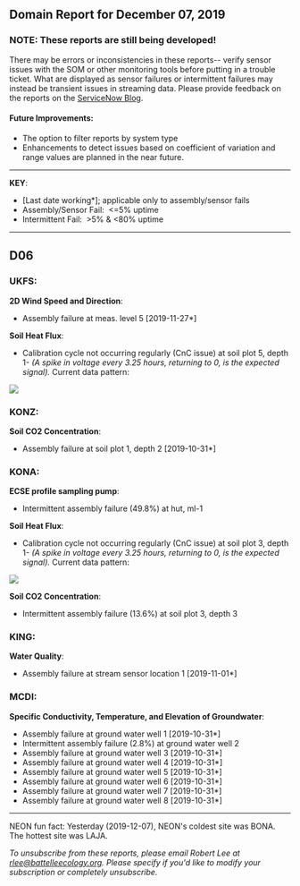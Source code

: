 ## Domain Report for December 07, 2019


### NOTE: These reports are still being developed!
There may be errors or inconsistencies in these reports-- verify sensor issues with the SOM or other monitoring tools before putting in a trouble ticket. What are displayed as sensor failures or intermittent failures may instead be transient issues in streaming data.
Please provide feedback on the reports on the [ServiceNow Blog](https://neon.service-now.com/community?id=community_blog&sys_id=9b4fbe8adbed734017ecf9041d9619be).

#### Future Improvements: 
 - The option to filter reports by system type 
 - Enhancements to detect issues based on coefficient of variation and range values are planned in the near future.

***

**KEY**:

 - [Last date working*]; applicable only to assembly/sensor fails
 - Assembly/Sensor Fail:&nbsp;&nbsp;<=5% uptime
 - Intermittent Fail:&nbsp;&nbsp;>5% & <80% uptime

***
## D06

### UKFS:

**2D Wind Speed and Direction**:
 - Assembly failure at meas. level 5 [2019-11-27*]

**Soil Heat Flux**:
 - Calibration cycle not occurring regularly (CnC issue) at soil plot 5, depth 1- _(A spike in voltage every 3.25 hours, returning to 0, is the expected signal)._ Current data pattern:

<img src="/scratch/SOM/rollingAnalysis/RptDp00/smartAlerts/imgs/NEON.D06.UKFS.DP0.00040.001.01800.005.501.000-2019-12-07.png">

### KONZ:

**Soil CO2 Concentration**:
 - Assembly failure at soil plot 1, depth 2 [2019-10-31*]

### KONA:

**ECSE profile sampling pump**:
 - Intermittent assembly failure (49.8%) at hut, ml-1

**Soil Heat Flux**:
 - Calibration cycle not occurring regularly (CnC issue) at soil plot 3, depth 1- _(A spike in voltage every 3.25 hours, returning to 0, is the expected signal)._ Current data pattern:

<img src="/scratch/SOM/rollingAnalysis/RptDp00/smartAlerts/imgs/NEON.D06.KONA.DP0.00040.001.01800.003.501.000-2019-12-07.png">

**Soil CO2 Concentration**:
 - Intermittent assembly failure (13.6%) at soil plot 3, depth 3

### KING:

**Water Quality**:
 - Assembly failure at stream sensor location 1 [2019-11-01*]

### MCDI:

**Specific Conductivity, Temperature, and Elevation of Groundwater**:
 - Assembly failure at ground water well 1 [2019-10-31*]
 - Intermittent assembly failure (2.8%) at ground water well 2
 - Assembly failure at ground water well 3 [2019-10-31*]
 - Assembly failure at ground water well 4 [2019-10-31*]
 - Assembly failure at ground water well 5 [2019-10-31*]
 - Assembly failure at ground water well 6 [2019-10-31*]
 - Assembly failure at ground water well 7 [2019-10-31*]
 - Assembly failure at ground water well 8 [2019-10-31*]

***
NEON fun fact: Yesterday (2019-12-07), NEON's coldest site was BONA. The hottest site was LAJA.

_To unsubscribe from these reports, please email Robert Lee at rlee@battelleecology.org. Please specify if you'd like to modify your subscription or completely unsubscribe._

